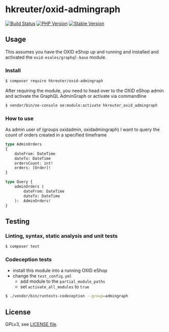 # hkreuter/oxid-admingraph

[![Build Status](https://img.shields.io/travis/com/hkreuter/oxid-admingraph/master.svg?style=for-the-badge&logo=travis)](https://travis-ci.com/hkreuter/oxid-admingraph) [![PHP Version](https://img.shields.io/packagist/php-v/hkreuter/oxid-admingraph.svg?style=for-the-badge)](https://github.com/hkreuter/oxid-admingraph) [![Stable Version](https://img.shields.io/packagist/v/hkreuter/oxid-admingraph.svg?style=for-the-badge&label=latest)](https://packagist.org/packages/hkreuter/oxid-admingraph)

## Usage

This assumes you have the OXID eShop up and running and installed and activated the `oxid-esales/graphql-base` module.

### Install

```bash
$ composer require hkreuter/oxid-admingraph
```

After requiring the module, you need to head over to the OXID eShop admin and
activate the GraphQL AdminGraph or activate via commandline

```bash
$ vendor/bin/oe-console oe:module:activate hkreuter_oxid_admingraph
```

### How to use

As admin user of (groups oxidadmin, oxidadmingraph) I want to query the count of orders
created in a specified timeframe

```graphql
type AdminOrders
{
    dateFrom: DateTime
    dateTo: DateTime
    ordersCount: int!
    orders: [Order]!
}

type Query {
    adminOrders (
        dateFrom: DateTime
        dateTo: DateTime
    ):  AdminOrders!
}
```

## Testing

### Linting, syntax, static analysis and unit tests

```bash
$ composer test
```

### Codeception tests

- install this module into a running OXID eShop
- change the `test_config.yml`
  - add module to the `partial_module_paths`
  - set `activate_all_modules` to `true`

```bash
$ ./vendor/bin/runtests-codeception --group=admingraph
```

## License

GPLv3, see [LICENSE file](LICENSE).
